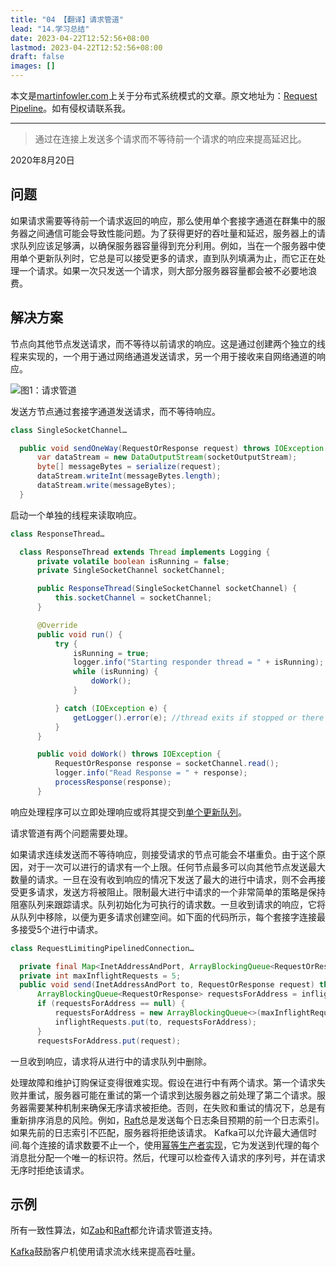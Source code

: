 ```yaml
---
title: "04 【翻译】请求管道"
lead: "14.学习总结"
date: 2023-04-22T12:52:56+08:00
lastmod: 2023-04-22T12:52:56+08:00
draft: false
images: []
---
```


本文是[martinfowler.com](martinfowler.com)上关于分布式系统模式的文章。原文地址为：[Request Pipeline](https://martinfowler.com/articles/patterns-of-distributed-systems/request-pipeline.html)。如有侵权请联系我。

-------

> 通过在连接上发送多个请求而不等待前一个请求的响应来提高延迟比。

2020年8月20日

## 问题

如果请求需要等待前一个请求返回的响应，那么使用单个套接字通道在群集中的服务器之间通信可能会导致性能问题。为了获得更好的吞吐量和延迟，服务器上的请求队列应该足够满，以确保服务器容量得到充分利用。例如，当在一个服务器中使用单个更新队列时，它总是可以接受更多的请求，直到队列填满为止，而它正在处理一个请求。如果一次只发送一个请求，则大部分服务器容量都会被不必要地浪费。

## 解决方案

节点向其他节点发送请求，而不等待以前请求的响应。这是通过创建两个独立的线程来实现的，一个用于通过网络通道发送请求，另一个用于接收来自网络通道的响应。

![图1：请求管道](images/architecture/14-04-01.webp)

发送方节点通过套接字通道发送请求，而不等待响应。

```java
class SingleSocketChannel…

  public void sendOneWay(RequestOrResponse request) throws IOException {
      var dataStream = new DataOutputStream(socketOutputStream);
      byte[] messageBytes = serialize(request);
      dataStream.writeInt(messageBytes.length);
      dataStream.write(messageBytes);
  }
```

启动一个单独的线程来读取响应。

```java
class ResponseThread…

  class ResponseThread extends Thread implements Logging {
      private volatile boolean isRunning = false;
      private SingleSocketChannel socketChannel;

      public ResponseThread(SingleSocketChannel socketChannel) {
          this.socketChannel = socketChannel;
      }

      @Override
      public void run() {
          try {
              isRunning = true;
              logger.info("Starting responder thread = " + isRunning);
              while (isRunning) {
                  doWork();
              }

          } catch (IOException e) {
              getLogger().error(e); //thread exits if stopped or there is IO error
          }
      }

      public void doWork() throws IOException {
          RequestOrResponse response = socketChannel.read();
          logger.info("Read Response = " + response);
          processResponse(response);
      }
```

响应处理程序可以立即处理响应或将其提交到[单个更新队列](https://martinfowler.com/articles/patterns-of-distributed-systems/singular-update-queue.html)。

请求管道有两个问题需要处理。

如果请求连续发送而不等待响应，则接受请求的节点可能会不堪重负。由于这个原因，对于一次可以进行的请求有一个上限。任何节点最多可以向其他节点发送最大数量的请求。一旦在没有收到响应的情况下发送了最大的进行中请求，则不会再接受更多请求，发送方将被阻止。限制最大进行中请求的一个非常简单的策略是保持阻塞队列来跟踪请求。队列初始化为可执行的请求数。一旦收到请求的响应，它将从队列中移除，以便为更多请求创建空间。如下面的代码所示，每个套接字连接最多接受5个进行中请求。

```java
class RequestLimitingPipelinedConnection…

  private final Map<InetAddressAndPort, ArrayBlockingQueue<RequestOrResponse>> inflightRequests = new ConcurrentHashMap<>();
  private int maxInflightRequests = 5;
  public void send(InetAddressAndPort to, RequestOrResponse request) throws InterruptedException {
      ArrayBlockingQueue<RequestOrResponse> requestsForAddress = inflightRequests.get(to);
      if (requestsForAddress == null) {
          requestsForAddress = new ArrayBlockingQueue<>(maxInflightRequests);
          inflightRequests.put(to, requestsForAddress);
      }
      requestsForAddress.put(request);
```
一旦收到响应，请求将从进行中的请求队列中删除。

处理故障和维护订购保证变得很难实现。假设在进行中有两个请求。第一个请求失败并重试，服务器可能在重试的第一个请求到达服务器之前处理了第二个请求。服务器需要某种机制来确保无序请求被拒绝。否则，在失败和重试的情况下，总是有重新排序消息的风险。例如，[Raft](https://raft.github.io/)总是发送每个日志条目预期的前一个日志索引。如果先前的日志索引不匹配，服务器将拒绝该请求。 Kafka可以允许最大通信时间.每个连接的请求数要不止一个，使用[幂等生产者实现](https://issues.apache.org/jira/browse/KAFKA-5494)，它为发送到代理的每个消息批分配一个唯一的标识符。然后，代理可以检查传入请求的序列号，并在请求无序时拒绝该请求。

## 示例

所有一致性算法，如[Zab](https://zookeeper.apache.org/doc/r3.4.13/zookeeperInternals.html#sc_atomicBroadcast)和[Raft](https://raft.github.io/)都允许请求管道支持。

[Kafka](https://kafka.apache.org/protocol)鼓励客户机使用请求流水线来提高吞吐量。
